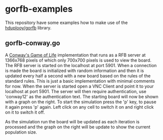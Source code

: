 # gorfb-examples

This repository have some examples how to make use of the [hduplooy/gorfb](https://github.com/hduplooy/gorfb) library.

## gorfb-conway.go 

A [Conway's Game of Life](https://en.wikipedia.org/wiki/Conway%27s_Game_of_Life) implementation that runs as a RFB server at 1366x768 pixels of which only 700x700 pixels is used to view the board. The RFB server is started on the localhost at port 5901. When a connection is made the board is initialized with random information and then it is updated every half a second with a new board based on the rules of the standard rules. This is just a basic implementation with minimal comments for now. 
When the server is started open a VNC Client and point it to your localhost at port 5901. The server will then require authentication, use 'conway12' as the authentication text. The starting board will now be shown with a graph on the right. To start the simulation press the 'p' key, to pause it again press 'p' again. Left click on any cell to switch it on and right click on it to switch it off. 

As the simulation run the board will be updated as each iteration is processed and the graph on the right will be update to show the current population size.




